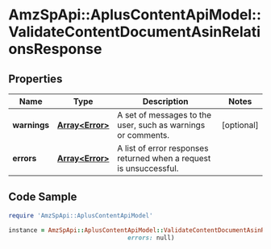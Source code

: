 # AmzSpApi::AplusContentApiModel::ValidateContentDocumentAsinRelationsResponse

## Properties

Name | Type | Description | Notes
------------ | ------------- | ------------- | -------------
**warnings** | [**Array&lt;Error&gt;**](Error.md) | A set of messages to the user, such as warnings or comments. | [optional] 
**errors** | [**Array&lt;Error&gt;**](Error.md) | A list of error responses returned when a request is unsuccessful. | 

## Code Sample

```ruby
require 'AmzSpApi::AplusContentApiModel'

instance = AmzSpApi::AplusContentApiModel::ValidateContentDocumentAsinRelationsResponse.new(warnings: null,
                                 errors: null)
```


